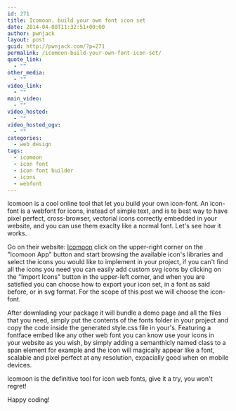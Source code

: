 ```yaml
---
id: 271
title: Icomoon, build your own font icon set
date: 2014-04-08T11:32:51+00:00
author: pwnjack
layout: post
guid: http://pwnjack.com/?p=271
permalink: /icomoon-build-your-own-font-icon-set/
quote_link:
  - ""
other_media:
  - ""
video_link:
  - ""
main_video:
  - ""
video_hosted:
  - ""
video_hosted_ogv:
  - ""
categories:
  - web design
tags:
  - icomoon
  - icon font
  - icon font builder
  - icons
  - webfont
---
```

Icomoon is a cool online tool that let you build your own icon-font. An icon-font is a webfont for icons, instead of simple text, and is te best way to have pixel perfect, cross-browser, vectorial icons correctly embedded in your website, and you can use them exaclty like a normal font. Let's see how it works.

Go on their website: <a title="Icomoon" href="http://icomoon.io" target="_blank">Icomoon</a> click on the upper-right corner on the "Icomoon App" button and start browsing the available icon's libraries and select the icons you would like to implement in your project, if you can't find all the icons you need you can easily add custom svg icons by clicking on the "Import Icons" button in the upper-left corner, and when you are satisfied you can choose how to export your icon set, in a font as said before, or in svg format. For the scope of this post we will choose the icon-font.

After downlading your package it will bundle a demo page and all the files that you need, simply put the contents of the fonts folder in your project and copy the code inside the generated style.css file in your's. Featuring a fontface embed like any other web font you can know use your icons in your website as you wish, by simply adding a semanthicly named class to a span element for example and the icon will magically appear like a font, scalable and pixel perfect at any resolution, expacially good when on mobile devices.

Icomoon is the definitive tool for icon web fonts, give it a try, you won't regret!

Happy coding!